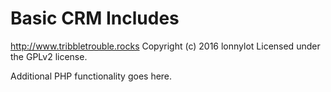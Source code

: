 # Basic CRM Includes #
http://www.tribbletrouble.rocks
Copyright (c) 2016 lonnylot
Licensed under the GPLv2 license.

Additional PHP functionality goes here.